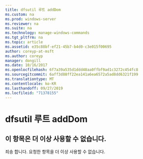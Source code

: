 ```yaml
---
title: dfsutil 루트 addDom
ms.custom: na
ms.prod: windows-server
ms.reviewer: na
ms.suite: na
ms.technology: manage-windows-commands
ms.tgt_pltfrm: na
ms.topic: article
ms.assetid: e35c88bf-ef21-45b7-b4d0-c3e015f00695
author: coreyp-at-msft
ms.author: coreyp
manager: dongill
ms.date: 10/16/2017
ms.openlocfilehash: 6f7a39a535d1ddd48aa0ffbf9ad1c3272c454fc8
ms.sourcegitcommit: 6aff3d88ff22ea141a6ea6572a5ad8dd6321f199
ms.translationtype: MT
ms.contentlocale: ko-KR
ms.lasthandoff: 09/27/2019
ms.locfileid: "71378155"
---
```

# <a name="dfsutil-root-adddom"></a>dfsutil 루트 addDom



## <a name="this-topic-is-no-longer-available"></a>이 항목은 더 이상 사용할 수 없습니다.

죄송 합니다. 요청한 항목을 더 이상 사용할 수 없습니다.